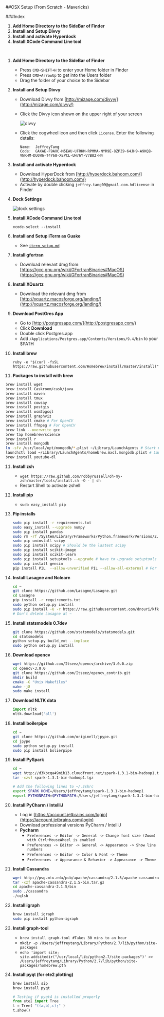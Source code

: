 ##OSX Setup (From Scratch - Mavericks)

###Index
1. **Add Home Directory to the SideBar of Finder**
2. **Install and Setup Divvy**
3. **Install and activate Hyperdock**
4. **Install XCode Command Line tool**

<br>

1. **Add Home Directory to the SideBar of Finder**

   - Press `CMD+SHIFT+H` to enter your Home folder in Finder
   - Press `CMD+ArrowUp` to get into the Users folder
   - Drag the folder of your choice to the Sidebar

2. **Install and Setup Divvy**
   - Download Divvy from [http://mizage.com/divvy/](http://mizage.com/divvy/)
   - Click the Divvy icon shown on the upper right of your screen
   
     ![divvy](images/divvy.png)
   - Click the cogwheel icon and then click `License`. Enter the following details:

     ```
     Name:	JeffreyTang
     Code:	GAXAE-F9AXC-M5EAU-UFRKM-RPMMA-NYR9E-8ZPZ9-64JH9-A9KQB-VNRHM-DU6W6-T4Y68-XEPCL-UH76Y-V7B82-H4 
     ``` 
     
3. **Install and activate Hyperdock**
   - Download HyperDock from [http://hyperdock.bahoom.com/](http://hyperdock.bahoom.com/)
   - Activate by double clicking `jeffrey.tang09@gmail.com.hdlicense` in Finder

4. **Dock Settings**
   
   ![dock settings](images/dock_settings.png)

4. **Install XCode Command Line tool**

   `xcode-select --install`

5. **Install and Setup iTerm as Guake**

   - See [`iterm_setup.md`](iterm_setup.md)

6. **Install gfortran** 

   - Download relevant dmg from [https://gcc.gnu.org/wiki/GFortranBinaries#MacOS](https://gcc.gnu.org/wiki/GFortranBinaries#MacOS)

7. **Install XQuartz**

   - Download the relevant dmg from [http://xquartz.macosforge.org/landing/](http://xquartz.macosforge.org/landing/)

8. **Download PostGres App**
   - Go to [http://postgresapp.com/](http://postgresapp.com/)
   - Click **Download**
   - Double click Postgres.app
   - Add `/Applications/Postgres.app/Contents/Versions/9.4/bin` to your $PATH

9. **Install brew**

   `ruby -e "$(curl -fsSL https://raw.githubusercontent.com/Homebrew/install/master/install)"`

10. **Packages to install with brew**

   ```bash
   brew install wget
   brew install Caskroom/cask/java
   brew install maven
   brew install tmux
   brew install cowsay
   brew install postgis
   brew install osm2pgsql
   brew install graphviz
   brew install cmake # For OpenCV
   brew install ffmpeg # For OpenCV
   brew link --overwrite gcc
   brew tap homebrew/science
   brew install r
   brew install mongodb
   ln -sfv /usr/local/opt/mongodb/*.plist ~/Library/LaunchAgents # Start mongo server on start up
   launchctl load ~/Library/LaunchAgents/homebrew.mxcl.mongodb.plist # Launch mongo server now
   brew install youtube-dl
   ```

11. **Install zsh**
 
    - `wget https://raw.github.com/robbyrussell/oh-my-zsh/master/tools/install.sh -O - | sh`
    - Restart Shell to activate zshell


12. **Install pip**
    - `sudo easy_install pip`

13. **Pip installs**
 
    ```bash
    sudo pip install -r requirements.txt
    sudo easy_install --upgrade numpy
    sudo pip install pandas
    sudo rm -rf /System/Library/Frameworks/Python.framework/Versions/2.7/Extras/lib/python/scipy
    sudo pip uninstall scipy
    sudo pip install scipy # Should be the lastest scipy
    sudo pip install scikit-image
    sudo pip install scikit-learn
    sudo pip install setuptools --upgrade # have to upgrade setuptools before gensim install
    sudo pip install gensim
    pip install PIL  --allow-unverified PIL --allow-all-external # For wordcloud
    ```

14. **Install Lasagne and Nolearn**
    
    ```bash
    cd ~
    git clone https://github.com/Lasagne/Lasagne.git
    cd Lasagne
    pip install -r requirements.txt
    sudo python setup.py install
    sudo pip install -U -r https://raw.githubusercontent.com/dnouri/kfkd-tutorial/master/requirements.txt
    # Don't delete Lasagne at ~
    ```

15. **Install statsmodels 0.7dev**

    ```bash
    git clone https://github.com/statsmodels/statsmodels.git
    cd statsmodels
    python setup.py build_ext --inplace
    sudo python setup.py install
    ```
 
16. **Download opencv**
    ```bash
    wget https://github.com/Itseez/opencv/archive/3.0.0.zip
    cd opencv-3.0.0
    git clone https://github.com/Itseez/opencv_contrib.git
    mkdir build
    cmake -G "Unix Makefiles"
    make -j8
    sudo make install
    ```
        
17. **Download NLTK data**
    
    ```python
    import nltk
    nltk.download('all')
    ```

18. **Install boilerpipe**
    ```bash
    cd ~
    git clone https://github.com/originell/jpype.git
    cd jpype
    sudo python setup.py install
    sudo pip install bolierpipe
    ```
    
19. **Install PySpark**

    ```bash
    cd ~
    wget http://d3kbcqa49mib13.cloudfront.net/spark-1.3.1-bin-hadoop1.tgz
    tar -xzvf spark-1.3.1-bin-hadoop1.tgz    

    # Add the following lines to ~/.zshrc
    export SPARK_HOME=/Users/jeffreytang/spark-1.3.1-bin-hadoop1
    export PYTHONPATH=$PYTHONPATH:/Users/jeffreytang/spark-1.3.1-bin-hadoop1/python/
    ```
20. **Install PyCharm / IntelliJ**
    - Log in [https://account.jetbrains.com/login](https://account.jetbrains.com/login)
    - Download professional versions PyCharm / IntelliJ
    - **Pycharm**
      - `Preferences -> Editor -> General -> Change font size (Zoom) with Ctrl+MouseWheel is enabled`
      - `Preferences -> Editor -> General -> Appearance -> Show line numbers`
      - `Preferences -> Editor -> Color & Font -> Theme`      
      - `Preferences -> Appearance & Behavior -> Appearance -> Theme`

21. **Install Cassandra**

    ```bash
    wget http://psg.mtu.edu/pub/apache/cassandra/2.1.5/apache-cassandra-2.1.5-bin.tar.gz
    tar -xzf apache-cassandra-2.1.5-bin.tar.gz
    cd apache-cassandra-2.1.5/bin
    sudo ./cassandra
    ./cqlsh
    ```
    
22. **Install igraph**
    ```bash
    brew install igraph
    sudo pip install python-igraph
    ```
    
23. **Install graph-tool**
    - `brew install graph-tool #Takes 30 mins to an hour`
    - `mkdir -p /Users/jeffreytang/Library/Python/2.7/lib/python/site-packages`
    - `echo 'import site; site.addsitedir("/usr/local/lib/python2.7/site-packages")' >> /Users/jeffreytang/Library/Python/2.7/lib/python/site-packages/homebrew.pth`    

22. **Install pyqt (for ete2 plotting)**

    ```bash
    brew install sip
    brew install pyqt
    ```

    ```python
    # Testing if pyqt4 is installed properly
    from ete2 import Tree
    t = Tree( "((a,b),c);" )
    t.show()
    ```


